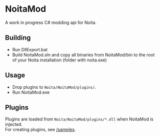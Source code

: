 # NoitaMod

A work in progress C# modding api for Noita.

## Building

- Run DllExport.bat
- Build NoitaMod.sln and copy all binaries from NoitaMod/bin to the root of your Noita installation (folder with noita.exe)

## Usage

- Drop plugins to `Noita/NoitaMod/plugins/`.
- Run NoitaMod.exe

## Plugins

Plugins are loaded from `Noita/NoitaMod/plugins/*.dll` when NoitaMod is injected.  
For creating plugins, see [/samples](/samples).
